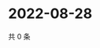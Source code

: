 # 2022-08-28

共 0 条

<!-- BEGIN WEIBO -->
<!-- 最后更新时间 Sun Aug 28 2022 21:19:08 GMT+0800 (China Standard Time) -->

<!-- END WEIBO -->
